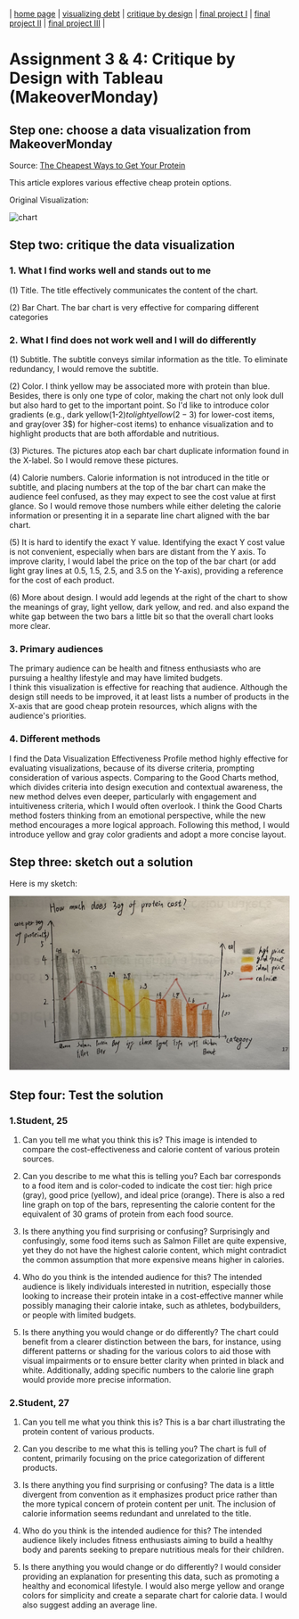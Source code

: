 | [home page](https://cmustudent.github.io/tswd-portfolio-templates/) | [visualizing debt](visualizing-government-debt) | [critique by design](critique-by-design) | [final project I](final-project-part-one) | [final project II](final-project-part-two) | [final project III](final-project-part-three) |

# Assignment 3 & 4: Critique by Design with Tableau (MakeoverMonday)
## Step one: choose a data visualization from MakeoverMonday
Source: [The Cheapest Ways to Get Your Protein](https://data.world/makeovermonday/2023w8)

This article explores various effective cheap protein options. 

Original Visualization:

![chart](https://mediauploads.data.world/3db73ff8f29a47292ba311c8b22a01128824a50ed28c88e06d079697861be225_image.png)


## Step two: critique the data visualization

### 1. What I find works well and stands out to me
   
   (1) Title. The title effectively communicates the content of the chart.

   (2) Bar Chart. The bar chart is very effective for comparing different categories

### 2. What I find does not work well and I will do differently

   (1) Subtitle. The subtitle conveys similar information as the title. To eliminate redundancy, I would remove the subtitle.
   
   (2) Color. I think yellow may be associated more with protein than blue. Besides, there is only one type of color, making the chart not only look dull but also hard to get to the important point. So I'd like to introduce color gradients (e.g., dark yellow(1-2$) to light yellow(2-3$) for lower-cost items, and gray(over 3$) for higher-cost items) to enhance visualization and to highlight products that are both affordable and nutritious.

   (3) Pictures. The pictures atop each bar chart duplicate information found in the X-label. So I would remove these pictures.
   
   (4) Calorie numbers. Calorie information is not introduced in the title or subtitle, and placing numbers at the top of the bar chart can make the audience feel confused, as they may expect to see the cost value at first glance. So I would remove those numbers while either deleting the calorie information or presenting it in a separate line chart aligned with the bar chart.
   
   (5) It is hard to identify the exact Y value. Identifying the exact Y cost value is not convenient, especially when bars are distant from the Y axis. To improve clarity, I would label the price on the top of the bar chart (or add light gray lines at 0.5, 1.5, 2.5, and 3.5 on the Y-axis), providing a reference for the cost of each product.

   (6) More about design. I would add legends at the right of the chart to show the meanings of gray, light yellow, dark yellow, and red. and also expand the white gap between the two bars a little bit so that the overall chart looks more clear.

### 3. Primary audiences

   The primary audience can be health and fitness enthusiasts who are pursuing a healthy lifestyle and may have limited budgets.  
   I think this visualization is effective for reaching that audience. Although the design still needs to be improved, it at least lists a number    of products in the X-axis that are good cheap protein resources, which aligns with the audience's priorities.

### 4. Different methods
 
   I find the Data Visualization Effectiveness Profile method highly effective for evaluating visualizations, because of its diverse criteria,       prompting consideration of various aspects. Comparing to the Good Charts method, which divides criteria into design execution and contextual      awareness, the new method delves even deeper, particularly with engagement and intuitiveness criteria, which I would often overlook. I think      the Good Charts method fosters thinking from an emotional perspective, while the new method encourages a more logical approach. Following this    method, I would introduce yellow and gray color gradients and adopt a more concise layout.


## Step three: sketch out a solution
Here is my sketch:

![sektch](sketch.jpeg)


## Step four: Test the solution
### 1.Student, 25
1. Can you tell me what you think this is?
This image is intended to compare the cost-effectiveness and calorie content of various protein sources.

2. Can you describe to me what this is telling you?
Each bar corresponds to a food item and is color-coded to indicate the cost tier: high price (gray), good price (yellow), and ideal price (orange). There is also a red line graph on top of the bars, representing the calorie content for the equivalent of 30 grams of protein from each food source.

3. Is there anything you find surprising or confusing?
Surprisingly and confusingly, some food items such as Salmon Fillet are quite expensive, yet they do not have the highest calorie content, which might contradict the common assumption that more expensive means higher in calories.

4. Who do you think is the intended audience for this?
The intended audience is likely individuals interested in nutrition, especially those looking to increase their protein intake in a cost-effective manner while possibly managing their calorie intake, such as athletes, bodybuilders, or people with limited budgets.

5. Is there anything you would change or do differently?
The chart could benefit from a clearer distinction between the bars, for instance, using different patterns or shading for the various colors to aid those with visual impairments or to ensure better clarity when printed in black and white. Additionally, adding specific numbers to the calorie line graph would provide more precise information.

### 2.Student, 27
1. Can you tell me what you think this is?
This is a bar chart illustrating the protein content of various products.

2. Can you describe to me what this is telling you?
The chart is full of content, primarily focusing on the price categorization of different products.

3. Is there anything you find surprising or confusing?
The data is a little divergent from convention as it emphasizes product price rather than the more typical concern of protein content per unit. The inclusion of calorie information seems redundant and unrelated to the title.

4. Who do you think is the intended audience for this?
The intended audience likely includes fitness enthusiasts aiming to build a healthy body and parents seeking to prepare nutritious meals for their children.

5. Is there anything you would change or do differently?
I would consider providing an explanation for presenting this data, such as promoting a healthy and economical lifestyle. I would also merge yellow and orange colors for simplicity and create a separate chart for calorie data. I would also suggest adding an average line.





